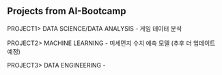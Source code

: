 ## Projects from AI-Bootcamp

PROJECT1> DATA SCIENCE/DATA ANALYSIS - 게임 데이터 분석

PROJECT2> MACHINE LEARNING - 미세먼지 수치 예측 모델 (추후 더 업데이트 예정)

PROJECT3> DATA ENGINEERING - 
